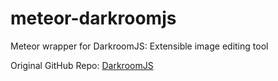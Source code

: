 # meteor-darkroomjs
Meteor wrapper for DarkroomJS: Extensible image editing tool

Original GitHub Repo: [DarkroomJS](https://github.com/MattKetmo/darkroomjs)
